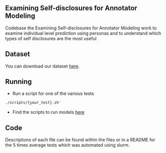 ## Examining Self-disclosures for Annotator Modeling
Codebase the Examining Self-disclosures for Annotator Modeling work to examine individual level prediction using personas and to understand which types of self disclosures are the most useful

## Dataset
You can download our dataset [here](https://drive.google.com/drive/folders/18iGMBEsQYw8dya9baqhrquQHmpmk71ka).

## Running 

* Run a script for one of the various tests
```bash
./scripts/{your_test}.sh'
```

* Find the scripts to run models [here](https://github.com/KieranHenderson/Self-disclosuresForAnnotatorModeling/tree/main/scripts)

## Code
Descriptions of each file can be found within the files or in a README for the 5 times average tests which was automated using slurm.

